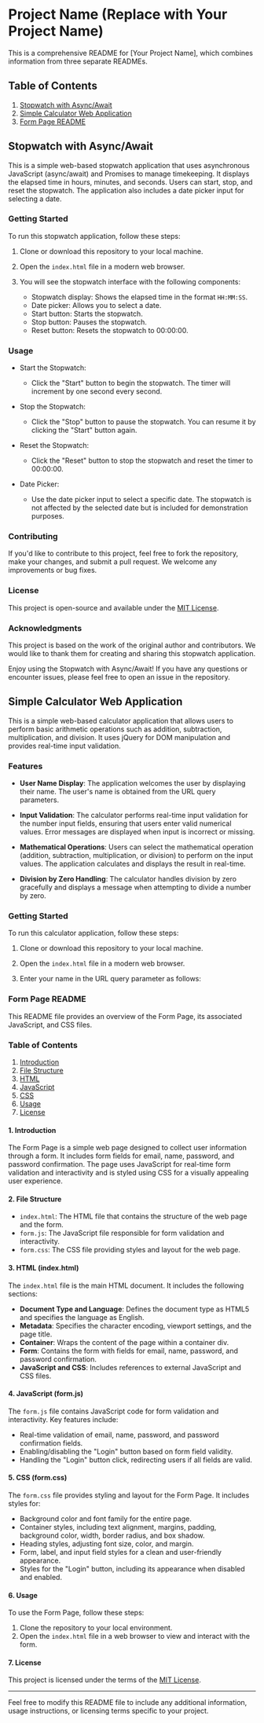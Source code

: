 # Project Name (Replace with Your Project Name)

This is a comprehensive README for [Your Project Name], which combines information from three separate READMEs.

## Table of Contents

1. [Stopwatch with Async/Await](#stopwatch-with-asyncawait)
2. [Simple Calculator Web Application](#simple-calculator-web-application)
3. [Form Page README](#form-page-readme)

## Stopwatch with Async/Await

This is a simple web-based stopwatch application that uses asynchronous JavaScript (async/await) and Promises to manage timekeeping. It displays the elapsed time in hours, minutes, and seconds. Users can start, stop, and reset the stopwatch. The application also includes a date picker input for selecting a date.

### Getting Started

To run this stopwatch application, follow these steps:

1. Clone or download this repository to your local machine.

2. Open the `index.html` file in a modern web browser.

3. You will see the stopwatch interface with the following components:
   - Stopwatch display: Shows the elapsed time in the format `HH:MM:SS`.
   - Date picker: Allows you to select a date.
   - Start button: Starts the stopwatch.
   - Stop button: Pauses the stopwatch.
   - Reset button: Resets the stopwatch to 00:00:00.

### Usage

- Start the Stopwatch:
  - Click the "Start" button to begin the stopwatch. The timer will increment by one second every second.

- Stop the Stopwatch:
  - Click the "Stop" button to pause the stopwatch. You can resume it by clicking the "Start" button again.

- Reset the Stopwatch:
  - Click the "Reset" button to stop the stopwatch and reset the timer to 00:00:00.

- Date Picker:
  - Use the date picker input to select a specific date. The stopwatch is not affected by the selected date but is included for demonstration purposes.

### Contributing

If you'd like to contribute to this project, feel free to fork the repository, make your changes, and submit a pull request. We welcome any improvements or bug fixes.

### License

This project is open-source and available under the [MIT License](LICENSE).

### Acknowledgments

This project is based on the work of the original author and contributors. We would like to thank them for creating and sharing this stopwatch application.

Enjoy using the Stopwatch with Async/Await! If you have any questions or encounter issues, please feel free to open an issue in the repository.

## Simple Calculator Web Application

This is a simple web-based calculator application that allows users to perform basic arithmetic operations such as addition, subtraction, multiplication, and division. It uses jQuery for DOM manipulation and provides real-time input validation.

### Features

- **User Name Display**: The application welcomes the user by displaying their name. The user's name is obtained from the URL query parameters.

- **Input Validation**: The calculator performs real-time input validation for the number input fields, ensuring that users enter valid numerical values. Error messages are displayed when input is incorrect or missing.

- **Mathematical Operations**: Users can select the mathematical operation (addition, subtraction, multiplication, or division) to perform on the input values. The application calculates and displays the result in real-time.

- **Division by Zero Handling**: The calculator handles division by zero gracefully and displays a message when attempting to divide a number by zero.

### Getting Started

To run this calculator application, follow these steps:

1. Clone or download this repository to your local machine.

2. Open the `index.html` file in a modern web browser.

3. Enter your name in the URL query parameter as follows:

### Form Page README

This README file provides an overview of the Form Page, its associated JavaScript, and CSS files.

### Table of Contents

1. [Introduction](#introduction)
2. [File Structure](#file-structure)
3. [HTML](#html)
4. [JavaScript](#javascript)
5. [CSS](#css)
6. [Usage](#usage)
7. [License](#license)

#### 1. Introduction

The Form Page is a simple web page designed to collect user information through a form. It includes form fields for email, name, password, and password confirmation. The page uses JavaScript for real-time form validation and interactivity and is styled using CSS for a visually appealing user experience.

#### 2. File Structure

- `index.html`: The HTML file that contains the structure of the web page and the form.
- `form.js`: The JavaScript file responsible for form validation and interactivity.
- `form.css`: The CSS file providing styles and layout for the web page.

#### 3. HTML (index.html)

The `index.html` file is the main HTML document. It includes the following sections:

- **Document Type and Language**: Defines the document type as HTML5 and specifies the language as English.
- **Metadata**: Specifies the character encoding, viewport settings, and the page title.
- **Container**: Wraps the content of the page within a container div.
- **Form**: Contains the form with fields for email, name, password, and password confirmation.
- **JavaScript and CSS**: Includes references to external JavaScript and CSS files.

#### 4. JavaScript (form.js)

The `form.js` file contains JavaScript code for form validation and interactivity. Key features include:

- Real-time validation of email, name, password, and password confirmation fields.
- Enabling/disabling the "Login" button based on form field validity.
- Handling the "Login" button click, redirecting users if all fields are valid.

#### 5. CSS (form.css)

The `form.css` file provides styling and layout for the Form Page. It includes styles for:

- Background color and font family for the entire page.
- Container styles, including text alignment, margins, padding, background color, width, border radius, and box shadow.
- Heading styles, adjusting font size, color, and margin.
- Form, label, and input field styles for a clean and user-friendly appearance.
- Styles for the "Login" button, including its appearance when disabled and enabled.

#### 6. Usage

To use the Form Page, follow these steps:

1. Clone the repository to your local environment.
2. Open the `index.html` file in a web browser to view and interact with the form.

#### 7. License

This project is licensed under the terms of the [MIT License](LICENSE).

---

Feel free to modify this README file to include any additional information, usage instructions, or licensing terms specific to your project.

